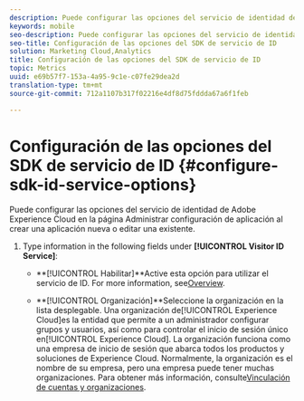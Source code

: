 ```yaml
---
description: Puede configurar las opciones del servicio de identidad de Adobe Experience Platform en la página Administrar configuración de aplicación a la hora de crear una aplicación nueva o editar una existente.
keywords: mobile
seo-description: Puede configurar las opciones del servicio de identidad de Adobe Experience Platform en la página Administrar configuración de aplicación a la hora de crear una aplicación nueva o editar una existente.
seo-title: Configuración de las opciones del SDK de servicio de ID
solution: Marketing Cloud,Analytics
title: Configuración de las opciones del SDK de servicio de ID
topic: Metrics
uuid: e69b57f7-153a-4a95-9c1e-c07fe29dea2d
translation-type: tm+mt
source-git-commit: 712a1107b317f02216e4df8d75fddda67a6f1feb

---
```



# Configuración de las opciones del SDK de servicio de ID {#configure-sdk-id-service-options}

Puede configurar las opciones del servicio de identidad de Adobe Experience Cloud en la página Administrar configuración de aplicación al crear una aplicación nueva o editar una existente.

1. Type information in the following fields under **[!UICONTROL Visitor ID Service]**:

   * **[!UICONTROL Habilitar]**Active esta opción para utilizar el servicio de ID. For more information, see[Overview](https://docs.adobe.com/content/help/en/id-service/using/intro/overview.html).

   * **[!UICONTROL Organización]**Seleccione la organización en la lista desplegable. Una organización de[!UICONTROL Experience Cloud]es la entidad que permite a un administrador configurar grupos y usuarios, así como para controlar el inicio de sesión único en[!UICONTROL Experience Cloud]. La organización funciona como una empresa de inicio de sesión que abarca todos los productos y soluciones de Experience Cloud. Normalmente, la organización es el nombre de su empresa, pero una empresa puede tener muchas organizaciones. Para obtener más información, consulte[Vinculación de cuentas y organizaciones](https://docs.adobe.com/content/help/en/core-services/interface/manage-users-and-products/organizations.html).